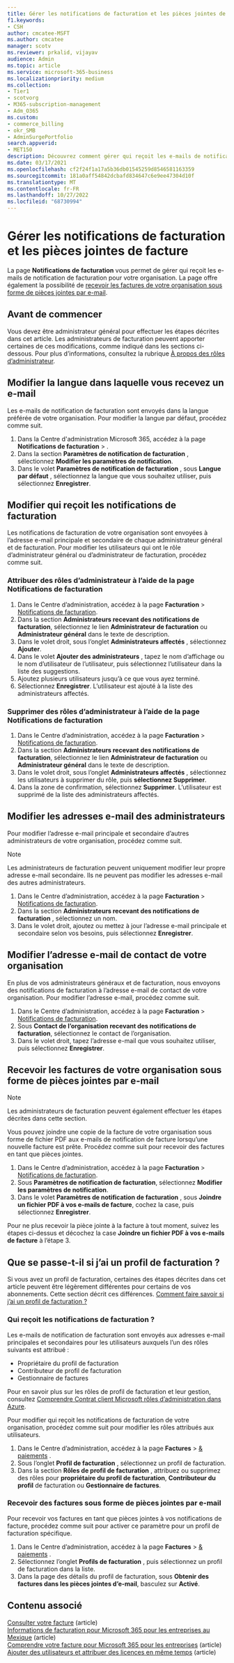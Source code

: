 ```yaml
---
title: Gérer les notifications de facturation et les pièces jointes de facture
f1.keywords:
- CSH
author: cmcatee-MSFT
ms.author: cmcatee
manager: scotv
ms.reviewer: prkalid, vijayav
audience: Admin
ms.topic: article
ms.service: microsoft-365-business
ms.localizationpriority: medium
ms.collection:
- Tier1
- scotvorg
- M365-subscription-management
- Adm_O365
ms.custom:
- commerce_billing
- okr_SMB
- AdminSurgePortfolio
search.appverid:
- MET150
description: Découvrez comment gérer qui reçoit les e-mails de notification de facturation et les pièces jointes de facture.
ms.date: 03/17/2021
ms.openlocfilehash: cf2f24f1a17a5b36db01545259d8546581163359
ms.sourcegitcommit: 181a0aff54842dcbafd834647c6e9ee47304d10f
ms.translationtype: MT
ms.contentlocale: fr-FR
ms.lasthandoff: 10/27/2022
ms.locfileid: "68730994"
---
```

# <a name="manage-billing-notifications-and-invoice-attachments"></a>Gérer les notifications de facturation et les pièces jointes de facture

La page **Notifications de facturation** vous permet de gérer qui reçoit les e-mails de notification de facturation pour votre organisation. La page offre également la possibilité de [recevoir les factures de votre organisation sous forme de pièces jointes par e-mail](#receive-your-organizations-invoices-as-email-attachments).

## <a name="before-you-begin"></a>Avant de commencer

Vous devez être administrateur général pour effectuer les étapes décrites dans cet article. Les administrateurs de facturation peuvent apporter certaines de ces modifications, comme indiqué dans les sections ci-dessous. Pour plus d’informations, consultez la rubrique [À propos des rôles d’administrateur](../../admin/add-users/about-admin-roles.md).

## <a name="change-the-language-you-receive-email-in"></a>Modifier la langue dans laquelle vous recevez un e-mail

Les e-mails de notification de facturation sont envoyés dans la langue préférée de votre organisation. Pour modifier la langue par défaut, procédez comme suit.

1. Dans la Centre d'administration Microsoft 365, accédez à la page **Notifications de facturation** > .<a href="https://go.microsoft.com/fwlink/p/?linkid=853212" target="_blank"></a>
2. Dans la section **Paramètres de notification de facturation** , sélectionnez **Modifier les paramètres de notification**.
3. Dans le volet **Paramètres de notification de facturation** , sous **Langue par défaut** , sélectionnez la langue que vous souhaitez utiliser, puis sélectionnez **Enregistrer**.

## <a name="change-who-receives-billing-notifications"></a>Modifier qui reçoit les notifications de facturation

Les notifications de facturation de votre organisation sont envoyées à l’adresse e-mail principale et secondaire de chaque administrateur général et de facturation. Pour modifier les utilisateurs qui ont le rôle d’administrateur général ou d’administrateur de facturation, procédez comme suit.

### <a name="assign-admin-roles-by-using-the-billing-notifications-page"></a>Attribuer des rôles d’administrateur à l’aide de la page Notifications de facturation

1. Dans le Centre d’administration, accédez à la page **Facturation** > <a href="https://go.microsoft.com/fwlink/p/?linkid=853212" target="_blank">Notifications de facturation</a>.
2. Dans la section **Administrateurs recevant des notifications de facturation**, sélectionnez le lien **Administrateur de facturation** ou **Administrateur général** dans le texte de description.
3. Dans le volet droit, sous l’onglet **Administrateurs affectés** , sélectionnez **Ajouter**.
4. Dans le volet **Ajouter des administrateurs** , tapez le nom d’affichage ou le nom d’utilisateur de l’utilisateur, puis sélectionnez l’utilisateur dans la liste des suggestions.
5. Ajoutez plusieurs utilisateurs jusqu’à ce que vous ayez terminé.
6. Sélectionnez **Enregistrer**. L’utilisateur est ajouté à la liste des administrateurs affectés.

### <a name="remove-admin-roles-by-using-the-billing-notifications-page"></a>Supprimer des rôles d’administrateur à l’aide de la page Notifications de facturation

1. Dans le Centre d’administration, accédez à la page **Facturation** > <a href="https://go.microsoft.com/fwlink/p/?linkid=853212" target="_blank">Notifications de facturation</a>.
2. Dans la section **Administrateurs recevant des notifications de facturation**, sélectionnez le lien **Administrateur de facturation** ou **Administrateur général** dans le texte de description.
3. Dans le volet droit, sous l’onglet **Administrateurs affectés** , sélectionnez les utilisateurs à supprimer du rôle, puis **sélectionnez Supprimer**.
4. Dans la zone de confirmation, sélectionnez **Supprimer**. L’utilisateur est supprimé de la liste des administrateurs affectés.

## <a name="change-the-email-addresses-for-admins"></a>Modifier les adresses e-mail des administrateurs

Pour modifier l’adresse e-mail principale et secondaire d’autres administrateurs de votre organisation, procédez comme suit.

> [!NOTE]
> Les administrateurs de facturation peuvent uniquement modifier leur propre adresse e-mail secondaire. Ils ne peuvent pas modifier les adresses e-mail des autres administrateurs.

1. Dans le Centre d’administration, accédez à la page **Facturation** > <a href="https://go.microsoft.com/fwlink/p/?linkid=853212" target="_blank">Notifications de facturation</a>.
2. Dans la section **Administrateurs recevant des notifications de facturation** , sélectionnez un nom.
3. Dans le volet droit, ajoutez ou mettez à jour l’adresse e-mail principale et secondaire selon vos besoins, puis sélectionnez **Enregistrer**.

## <a name="change-your-organizations-contact-email"></a>Modifier l’adresse e-mail de contact de votre organisation

En plus de vos administrateurs généraux et de facturation, nous envoyons des notifications de facturation à l’adresse e-mail de contact de votre organisation. Pour modifier l’adresse e-mail, procédez comme suit.

1. Dans le Centre d’administration, accédez à la page **Facturation** > <a href="https://go.microsoft.com/fwlink/p/?linkid=853212" target="_blank">Notifications de facturation</a>.
2. Sous **Contact de l’organisation recevant des notifications de facturation**, sélectionnez le contact de l’organisation.
3. Dans le volet droit, tapez l’adresse e-mail que vous souhaitez utiliser, puis sélectionnez **Enregistrer**.

## <a name="receive-your-organizations-invoices-as-email-attachments"></a>Recevoir les factures de votre organisation sous forme de pièces jointes par e-mail

> [!NOTE]
> Les administrateurs de facturation peuvent également effectuer les étapes décrites dans cette section.

Vous pouvez joindre une copie de la facture de votre organisation sous forme de fichier PDF aux e-mails de notification de facture lorsqu’une nouvelle facture est prête. Procédez comme suit pour recevoir des factures en tant que pièces jointes.

1. Dans le Centre d’administration, accédez à la page **Facturation** > <a href="https://go.microsoft.com/fwlink/p/?linkid=853212" target="_blank">Notifications de facturation</a>.
2. Sous **Paramètres de notification de facturation**, sélectionnez **Modifier les paramètres de notification**.
3. Dans le volet **Paramètres de notification de facturation** , sous **Joindre un fichier PDF à vos e-mails de facture**, cochez la case, puis sélectionnez **Enregistrer**.

Pour ne plus recevoir la pièce jointe à la facture à tout moment, suivez les étapes ci-dessus et décochez la case **Joindre un fichier PDF à vos e-mails de facture** à l’étape 3.

## <a name="what-if-i-have-a-billing-profile"></a>Que se passe-t-il si j’ai un profil de facturation ?

Si vous avez un profil de facturation, certaines des étapes décrites dans cet article peuvent être légèrement différentes pour certains de vos abonnements. Cette section décrit ces différences. [Comment faire savoir si j’ai un profil de facturation ?](manage-billing-profiles.md)

### <a name="who-receives-billing-notifications"></a>Qui reçoit les notifications de facturation ?

Les e-mails de notification de facturation sont envoyés aux adresses e-mail principales et secondaires pour les utilisateurs auxquels l’un des rôles suivants est attribué :

- Propriétaire du profil de facturation
- Contributeur de profil de facturation
- Gestionnaire de factures

Pour en savoir plus sur les rôles de profil de facturation et leur gestion, consultez [Comprendre Contrat client Microsoft rôles d’administration dans Azure](/azure/cost-management-billing/manage/understand-mca-roles).

Pour modifier qui reçoit les notifications de facturation de votre organisation, procédez comme suit pour modifier les rôles attribués aux utilisateurs.

1. Dans le Centre d’administration, accédez à la page **Factures** > <a href="https://go.microsoft.com/fwlink/p/?linkid=2102895" target="_blank">& paiements</a> .
2. Sous l’onglet **Profil de facturation** , sélectionnez un profil de facturation.
3. Dans la section **Rôles de profil de facturation** , attribuez ou supprimez des rôles pour **propriétaire du profil de facturation**, **Contributeur du profil** de facturation ou **Gestionnaire de factures**.

### <a name="receive-invoices-as-email-attachments"></a>Recevoir des factures sous forme de pièces jointes par e-mail

Pour recevoir vos factures en tant que pièces jointes à vos notifications de facture, procédez comme suit pour activer ce paramètre pour un profil de facturation spécifique.

1. Dans le Centre d’administration, accédez à la page **Factures** > <a href="https://go.microsoft.com/fwlink/p/?linkid=2102895" target="_blank">& paiements</a> .
2. Sélectionnez l’onglet **Profils de facturation** , puis sélectionnez un profil de facturation dans la liste.
3. Dans la page des détails du profil de facturation, sous **Obtenir des factures dans les pièces jointes d’e-mail**, basculez sur **Activé**.

## <a name="related-content"></a>Contenu associé

[Consulter votre facture](view-your-bill-or-invoice.md) (article)\
[Informations de facturation pour Microsoft 365 pour les entreprises au Mexique](mexico-billing-info.md) (article) \
[Comprendre votre facture pour Microsoft 365 pour les entreprises](understand-your-invoice2.md) (article)\
[Ajouter des utilisateurs et attribuer des licences en même temps](../../admin/add-users/add-users.md) (article)

